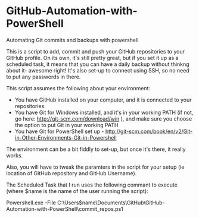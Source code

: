 # GitHub-Automation-with-PowerShell
Automating Git commits and backups with powershell

This is a script to add, commit and push your GitHub repositories to your GitHub profile. On its own, it's still pretty great, but if you set it up as a scheduled task, it means that you can have a daily backup without thinkng about it- awesome right! It's also set-up to connect using SSH, so no need to put any passwords in there.

This script assumes the following about your environment: 
* You have GitHub installed on your computer, and it is connected to your repositories.
* You have Git for Windows installed, and it's in your working PATH (if not, go here: http://git-scm.com/download/win ), and make sure you choose the option to put Git in your working PATH
* You have Git for PowerShell set up - http://git-scm.com/book/en/v2/Git-in-Other-Environments-Git-in-Powershell

The environment can be a bit fiddly to set-up, but once it's there, it really works. 

Also, you will have to tweak the paramters in the script for your setup (ie location of GitHub repository and GitHub Username).

The Scheduled Task that I run uses the following commant to execute (where $name is the name of the user running the script):

Powershell.exe -File C:\Users\$name\Documents\GitHub\GitHub-Automation-with-PowerShell\commit_repos.ps1
